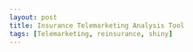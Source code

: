```yaml
---
layout: post
title: Insurance Telemarketing Analysis Tool
tags: [Telemarketing, reinsurance, shiny]
---
```




